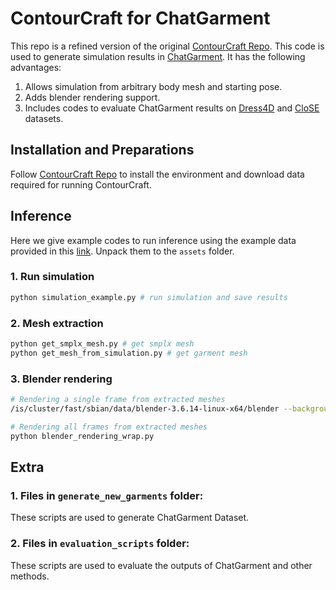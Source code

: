 # ContourCraft for ChatGarment

This repo is a refined version of the original [ContourCraft Repo](https://github.com/Dolorousrtur/ContourCraft). This code is used to generate simulation results in [ChatGarment](https://chatgarment.github.io/).
It has the following advantages:

1. Allows simulation from arbitrary body mesh and starting pose.
2. Adds blender rendering support.
3. Includes codes to evaluate ChatGarment results on [Dress4D](https://eth-ait.github.io/4d-dress/) and [CloSE](https://github.com/anticdimi/CloSe) datasets.

## Installation and Preparations
Follow [ContourCraft Repo](https://github.com/Dolorousrtur/ContourCraft) to install the environment and download data required for running ContourCraft.


## Inference
Here we give example codes to run inference using the example data provided in this [link](https://drive.google.com/file/d/1QXezA3J6uXqWHGATmcw3jaYxRXY2Ctte/view?usp=sharing). Unpack them to the ``assets`` folder.
### 1. Run simulation
```bash
python simulation_example.py # run simulation and save results
```

### 2. Mesh extraction
```bash
python get_smplx_mesh.py # get smplx mesh
python get_mesh_from_simulation.py # get garment mesh
```

### 3. Blender rendering
```bash
# Rendering a single frame from extracted meshes
/is/cluster/fast/sbian/data/blender-3.6.14-linux-x64/blender --background --python blender_rendering.py -- --obj_dir exp/example_simulation/motion_0 --frameid 60
```

```bash
# Rendering all frames from extracted meshes
python blender_rendering_wrap.py
```

## Extra
### 1. Files in ``generate_new_garments`` folder:
These scripts are used to generate ChatGarment Dataset.

### 2. Files in ``evaluation_scripts`` folder:
These scripts are used to evaluate the outputs of ChatGarment and other methods.

